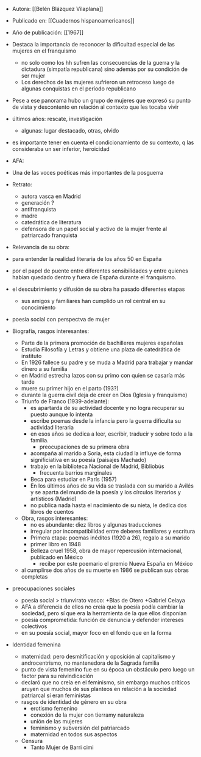 - Autora: [[Belén Blázquez Vilaplana]]
- Publicado en: [[Cuadernos hispanoamericanos]] 
- Año de publicación: [[1967]]

- Destaca la importancia de reconocer la dificultad especial de las mujeres en el franquismo
	- no solo como los hh sufren las consecuencias de la guerra y la dictadura (simpatía republicana) sino además por su condición de ser mujer
	- Los derechos de las mujeres sufrieron un retroceso luego de algunas conquistas en el período republicano
- Pese a ese panorama hubo un grupo de mujeres que expresó su punto de vista y descontento en relación al contexto que les tocaba vivir
- últimos años: rescate, investigación
	- algunas: lugar destacado, otras, olvido
- es importante tener en cuenta el condicionamiento de su contexto, q las consideraba un ser inferior, heroicidad

- AFA:
- Una de las voces poéticas más importantes de la posguerra
- Retrato:
	- autora vasca en Madrid
	- generación ?
	- antifranquista
	- madre
	- catedrática de literatura
	- defensora de un papel social y activo de la mujer frente al patriarcado franquista
- Relevancia de su obra:
- para entender la realidad literaria de los años 50 en España
- por el papel de puente entre diferentes sensibilidades y entre quienes habían quedado dentro y fuera de España durante el franquismo.
- el descubrimiento y difusión de su obra ha pasado diferentes etapas
	- sus amigos y familiares han cumplido un rol central en su conocimiento
- poesía social con perspectva de mujer
- Biografía, rasgos interesantes:
	- Parte de la primera promoción de bachilleres mujeres españolas
	- Estudia Filosofía y Letras y obtiene una plaza de catedrática de instituto
	- En 1926 fallece su padre y se muda a Madrid para trabajar y mandar dinero a su familia
	- en Madrid estrecha lazos con su primo con quien se casaría más tarde
	- muere su primer hijo en el parto (193?)
	- durante la guerra civil deja de creer en Dios (Iglesia y franquismo)
	- Triunfo de Franco (1939-adelante):
		- es apartarda de su actividad docente y no logra recuperar su puesto aunque lo intenta
		- escribe poemas desde la infancia pero la guerra dificulta su actividad literaria
		- en esos años se dedica a leer, escribir, traducir y sobre todo a la familia.
			- preocupaciones de su primera obra
		- acompaña al marido a Soria, esta ciudad la influye de forma significiativa en su poesía (paisajes Machado)
		- trabajo en la biblioteca Nacional de Madrid, Bibliobús
			- frecuenta barrios marginales
		- Beca para estudiar en París (1957)
		- En los últimos años de su vida se traslada con su marido a Avilés y se aparta del mundo de la poesía y los círculos literarios y artísticos (Madrid)
		- no publica nada hasta el nacimiento de su nieta, le dedica dos libros de cuentos
	- Obra, rasgos interesantes:
		- no es abundante: diez libros y algunas traducciones
		- irregular por incompatibilidad entre deberes familiares y escritura
		- Primera etapa: poemas inéditos (1920 a 26), regalo a su marido
		- primer libro en 1948
		- Belleza cruel 1958, obra de mayor repercusión internacional, publicado en México
			- recibe por este poemario el premio Nueva España en México
	- al cumplirse dos años de su muerte en 1986 se publican sus obras completas
- preocupaciones sociales
	-  poesía social > triunvirato vasco: +Blas de Otero +Gabriel Celaya
	-  AFA a diferencia de ellos no creía que la poesía podía cambiar la sociedad, pero sí que era la herramienta de la que ellos disponían
	-  poesía comprometida: función de denuncia y defender intereses colectivos
	-  en su poesía social, mayor foco en el fondo que en la forma

- Identidad femenina
	- maternidad: pero desmitificación y oposición al capitalismo y androcentrismo, no mantenedora de la Sagrada familia
	- punto de vista femenino fue en su época un obstáculo pero luego un factor para su reivindicación
	- declaró que no creía en el feminismo, sin embargo muchos críticos aruyen que muchos de sus planteos en relación a la sociedad patriarcal sí eran feministas
	- rasgos de identidad de género en su obra
		- erotismo femenino
		- conexión de la mujer con tierramy naturaleza
		- unión de las mujeres
		- feminismo y subversión del patriarcado
		- maternidad en todos sus aspectos
	- Censura
		- Tanto Mujer de Barri cimi 